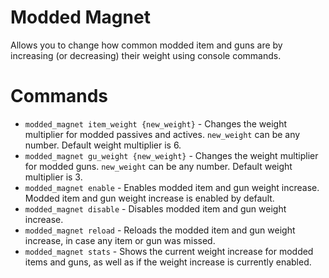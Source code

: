 # Modded Magnet
Allows you to change how common modded item and guns are by increasing (or decreasing) their weight using console commands.

# Commands
 * `modded_magnet item_weight {new_weight}` - Changes the weight multiplier for modded passives and actives. `new_weight` can be any number. Default weight multiplier is 6.
 * `modded_magnet gu_weight {new_weight}` - Changes the weight multiplier for modded guns. `new_weight` can be any number. Default weight multiplier is 3.
 * `modded_magnet enable` - Enables modded item and gun weight increase. Modded item and gun weight increase is enabled by default.
 * `modded_magnet disable` - Disables modded item and gun weight increase.
 * `modded_magnet reload` - Reloads the modded item and gun weight increase, in case any item or gun was missed.
 * `modded_magnet stats` - Shows the current weight increase for modded items and guns, as well as if the weight increase is currently enabled.